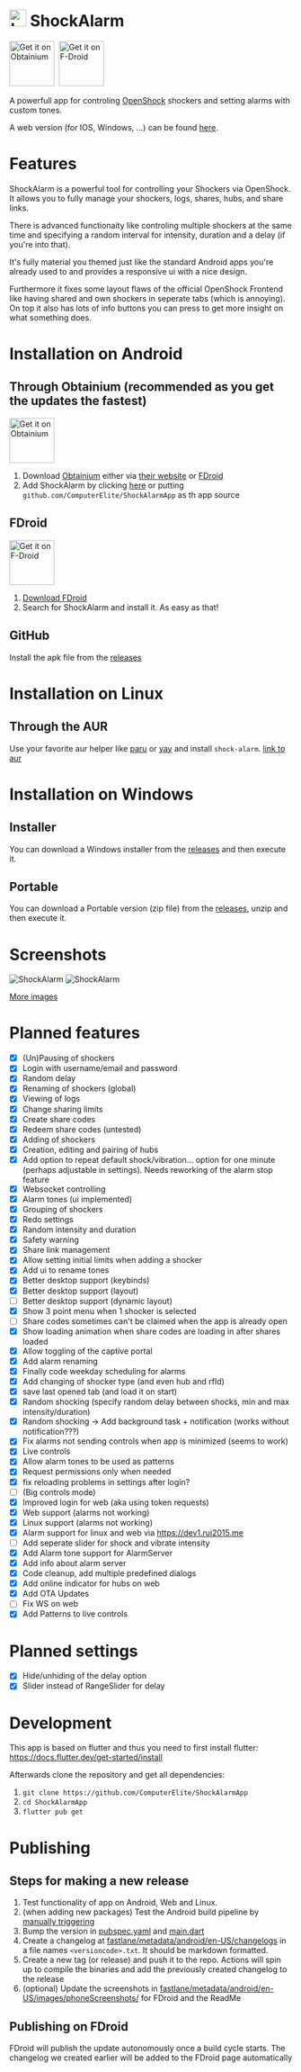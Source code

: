# <img src="https://raw.githubusercontent.com/ComputerElite/ShockAlarmApp/refs/heads/main/web/icons/Icon-192.png" width="30" height="30" alt="Logo"> ShockAlarm
[<img src="https://github.com/user-attachments/assets/713d71c5-3dec-4ec4-a3f2-8d28d025a9c6"
    alt="Get it on Obtainium"
    height="80">](https://apps.obtainium.imranr.dev/redirect.html?r=obtainium://add/https://github.com/ComputerElite/ShockAlarmApp)&nbsp;
[<img src="https://fdroid.gitlab.io/artwork/badge/get-it-on.png"
    alt="Get it on F-Droid"
    height="80">](https://f-droid.org/packages/de.computerelite.shockalarm)

A powerfull app for controling [OpenShock](https://openshock.org/) shockers and setting alarms with custom tones.

A web version (for IOS, Windows, ...) can be found [here](https://computerelite.github.io/ShockAlarmApp/).

# Features
ShockAlarm is a powerful tool for controlling your Shockers via OpenShock. It allows you to fully manage your shockers, logs, shares, hubs, and share links.

There is advanced functionaity like controling multiple shockers at the same time and specifying a random interval for intensity, duration and a delay (if you're into that).

It's fully material you themed just like the standard Android apps you're already used to and provides a responsive ui with a nice design.

Furthermore it fixes some layout flaws of the official OpenShock Frontend like having shared and own shockers in seperate tabs (which is annoying). On top it also has lots of info buttons you can press to get more insight on what something does.

# Installation on Android
## Through Obtainium (recommended as you get the updates the fastest)
[<img src="https://github.com/user-attachments/assets/713d71c5-3dec-4ec4-a3f2-8d28d025a9c6"
    alt="Get it on Obtainium"
    height="80">](https://apps.obtainium.imranr.dev/redirect.html?r=obtainium://add/https://github.com/ComputerElite/ShockAlarmApp)
1. Download [Obtainium](https://obtainium.imranr.dev/) either via [their website](https://obtainium.imranr.dev/) or [FDroid](https://f-droid.org/)
2. Add ShockAlarm by clicking [here](https://apps.obtainium.imranr.dev/redirect.html?r=obtainium://add/https://github.com/ComputerElite/ShockAlarmApp) or putting `github.com/ComputerElite/ShockAlarmApp` as th app source

## FDroid
[<img src="https://fdroid.gitlab.io/artwork/badge/get-it-on.png"
    alt="Get it on F-Droid"
    height="80">](https://f-droid.org/packages/de.computerelite.shockalarm)
1. [Download FDroid](https://f-droid.org/)
2. Search for ShockAlarm and install it. As easy as that!

## GitHub
Install the apk file from the [releases](https://github.com/ComputerElite/ShockAlarmApp/releases/latest)

# Installation on Linux
## Through the AUR
Use your favorite aur helper like [paru](https://github.com/Morganamilo/paru) or [yay](https://github.com/Jguer/yay) and install `shock-alarm`. [link to aur](https://aur.archlinux.org/packages/shock-alarm)

# Installation on Windows
## Installer
You can download a Windows installer from the [releases](https://github.com/ComputerElite/ShockAlarmApp/releases/latest) and then execute it.

## Portable
You can download a Portable version (zip file) from the [releases](https://github.com/ComputerElite/ShockAlarmApp/releases/latest), unzip and then execute it.

# Screenshots
![ShockAlarm](fastlane/metadata/android/en-US/images/phoneScreenshots/1.png)
![ShockAlarm](fastlane/metadata/android/en-US/images/phoneScreenshots/2.png)

[More images](fastlane/metadata/android/en-US/images/phoneScreenshots)

# Planned features
- [x] (Un)Pausing of shockers
- [x] Login with username/email and password
- [x] Random delay
- [x] Renaming of shockers (global)
- [x] Viewing of logs
- [x] Change sharing limits
- [x] Create share codes
- [x] Redeem share codes (untested)
- [x] Adding of shockers
- [x] Creation, editing and pairing of hubs
- [x] Add option to repeat default shock/vibration... option for one minute (perhaps adjustable in settings). Needs reworking of the alarm stop feature
- [x] Websocket controlling
- [x] Alarm tones (ui implemented)
- [x] Grouping of shockers
- [x] Redo settings
- [x] Random intensity and duration
- [x] Safety warning
- [x] Share link management
- [x] Allow setting initial limits when adding a shocker
- [x] Add ui to rename tones
- [x] Better desktop support (keybinds)
- [x] Better desktop support (layout)
- [ ] Better desktop support (dynamic layout)
- [x] Show 3 point menu when 1 shocker is selected
- [ ] Share codes sometimes can't be claimed when the app is already open
- [x] Show loading animation when share codes are loading in after shares loaded
- [x] Allow toggling of the captive portal
- [x] Add alarm renaming
- [x] Finally code weekday scheduling for alarms
- [x] Add changing of shocker type (and even hub and rfId)
- [x] save last opened tab (and load it on start)
- [x] Random shocking (specify random delay between shocks, min and max intensity/duration)
- [x] Random shocking -> Add background task + notification (works without notification???)
- [x] Fix alarms not sending controls when app is minimized (seems to work)
- [x] Live controls
- [x] Allow alarm tones to be used as patterns
- [x] Request permissions only when needed
- [x] fix reloading problems in settings after login?
- [ ] (Big controls mode)
- [x] Improved login for web (aka using token requests)
- [x] Web support (alarms not working)
- [x] Linux support (alarms not working)
- [x] Alarm support for linux and web via https://dev1.rui2015.me
- [ ] Add seperate slider for shock and vibrate intensity
- [x] Add Alarm tone support for AlarmServer
- [x] Add info about alarm server
- [x] Code cleanup, add multiple predefined dialogs
- [x] Add online indicator for hubs on web
- [x] Add OTA Updates
- [ ] Fix WS on web
- [x] Add Patterns to live controls

# Planned settings
- [x] Hide/unhiding of the delay option
- [x] Slider instead of RangeSlider for delay

# Development
This app is based on flutter and thus you need to first install flutter: https://docs.flutter.dev/get-started/install

Afterwards clone the repository and get all dependencies:

1. `git clone https://github.com/ComputerElite/ShockAlarmApp`
2. `cd ShockAlarmApp`
3. `flutter pub get`

# Publishing
## Steps for making a new release
1. Test functionality of app on Android, Web and Linux.
2. (when adding new packages) Test the Android build pipeline by [manually triggering](https://github.com/ComputerElite/ShockAlarmApp/actions/workflows/build_android.yml)
3. Bump the version in [pubspec.yaml](pubspec.yaml) and [main.dart](main.dart)
4. Create a changelog at [fastlane/metadata/android/en-US/changelogs](fastlane/metadata/android/en-US) in a file names `<versioncode>.txt`. It should be markdown formatted.
5. Create a new tag (or release) and push it to the repo. Actions will spin up to compile the binaries and add the previously created changelog to the release
6. (optional) Update the screenshots in [fastlane/metadata/android/en-US/images/phoneScreenshots/](fastlane/metadata/android/en-US/images/phoneScreenshots/) for FDroid and the ReadMe

## Publishing on FDroid
FDroid will publish the update autonomously once a build cycle starts. The changelog we created earlier will be added to the FDroid page automatically
